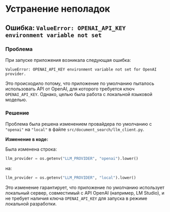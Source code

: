 # Устранение неполадок

## Ошибка: `ValueError: OPENAI_API_KEY environment variable not set`

### Проблема

При запуске приложения возникала следующая ошибка:

```
ValueError: OPENAI_API_KEY environment variable not set for OpenAI provider.
```

Это происходило потому, что приложение по умолчанию пыталось использовать API от OpenAI, для которого требуется ключ `OPENAI_API_KEY`. Однако, целью была работа с локальной языковой моделью.

### Решение

Проблема была решена изменением провайдера по умолчанию с `"openai"` на `"local"` в файле `src/document_search/llm_client.py`.

**Изменение в коде:**

Была изменена строка:
```python
llm_provider = os.getenv("LLM_PROVIDER", "openai").lower()
```
на:
```python
llm_provider = os.getenv("LLM_PROVIDER", "local").lower()
```

Это изменение гарантирует, что приложение по умолчанию использует локальный сервер, совместимый с API OpenAI (например, LM Studio), и не требует наличия ключа `OPENAI_API_KEY` для запуска в режиме локальной разработки.
